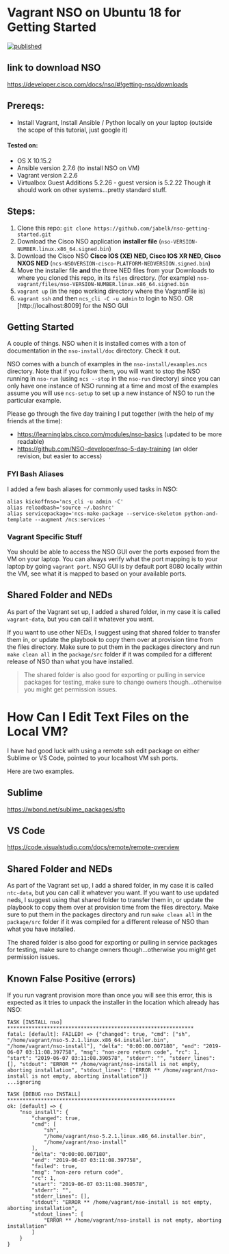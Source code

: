 # Vagrant NSO on Ubuntu 18 for Getting Started

[![published](https://static.production.devnetcloud.com/codeexchange/assets/images/devnet-published.svg)](https://developer.cisco.com/codeexchange/github/repo/jabelk/nso-getting-started)

## link to download NSO
https://developer.cisco.com/docs/nso/#!getting-nso/downloads

## Prereqs:
- Install Vagrant, Install Ansible / Python locally on your laptop (outside the scope of this tutorial, just google it)

#### Tested on:
- OS X 10.15.2
- Ansible version 2.7.6 (to install NSO on VM)
- Vagrant version 2.2.6
- Virtualbox Guest Additions 5.2.26 - guest version is 5.2.22
Though it should work on other systems...pretty standard stuff. 

## Steps:
1. Clone this repo: `git clone https://github.com/jabelk/nso-getting-started.git`
1. Download the Cisco NSO application **installer file** (`nso-VERSION-NUMBER.linux.x86_64.signed.bin`)
1. Download the Cisco NSO **Cisco IOS (XE) NED, Cisco IOS XR NED, Cisco NXOS NED** (`ncs-NSOVERSION-cisco-PLATFORM-NEDVERSION.signed.bin`)
1. Move the installer file **and** the three NED files from your Downloads to where you cloned this repo, in its `files` directory. (for example) `nso-vagrant/files/nso-VERSION-NUMBER.linux.x86_64.signed.bin` 
1. `vagrant up` (in the repo working directory where the VagrantFile is)
1. `vagrant ssh` and then `ncs_cli -C -u admin` to login to NSO. OR [http://localhost:8009] for the NSO GUI

## Getting Started

A couple of things. NSO when it is installed comes with a ton of documentation in the `nso-install/doc` directory. Check it out.

NSO comes with a bunch of examples in the `nso-install/examples.ncs` directory. Note that if you follow them, you will want to stop the NSO running in `nso-run` (using `ncs --stop` in the `nso-run` directory) since you can only have one instance of NSO running at a time and most of the examples assume you will use `ncs-setup` to set up a new instance of NSO to run the particular example. 

Please go through the five day training I put together (with the help of my friends at the time):
- https://learninglabs.cisco.com/modules/nso-basics (updated to be more readable)
- https://github.com/NSO-developer/nso-5-day-training (an older revision, but easier to access)

### FYI Bash Aliases

I added a few bash aliases for commonly used tasks in NSO:

```
alias kickoffnso='ncs_cli -u admin -C'
alias reloadbash='source ~/.bashrc'
alias servicepackage='ncs-make-package --service-skeleton python-and-template --augment /ncs:services '
```

### Vagrant Specific Stuff

You should be able to access the NSO GUI over the ports exposed from the VM on your laptop. You can always verify what the port mapping is to your laptop by going `vagrant port`. NSO GUI is by default port 8080 locally within the VM, see what it is mapped to based on your available ports. 

## Shared Folder and NEDs

As part of the Vagrant set up, I added a shared folder, in my case it is called `vagrant-data`, but you can call it whatever you want. 

If you want to use other NEDs, I suggest using that shared folder to transfer them in, or update the playbook to copy them over at provision time from the files directory. Make sure to put them in the packages directory and run `make clean all` in the `package/src` folder if it was compiled for a different release of NSO than what you have installed. 

>The shared folder is also good for exporting or pulling in service packages for testing, make sure to change owners though...otherwise you might get permission issues. 

# How Can I Edit Text Files on the Local VM?

I have had good luck with using a remote ssh edit package on either Sublime or VS Code, pointed to your localhost VM ssh ports. 

Here are two examples. 

## Sublime
https://wbond.net/sublime_packages/sftp

## VS Code
https://code.visualstudio.com/docs/remote/remote-overview


## Shared Folder and NEDs

As part of the Vagrant set up, I add a shared folder, in my case it is called `ntc-data`, but you can call it whatever you want. If you want to use updated neds, I suggest using that shared folder to transfer them in, or update the playbook to copy them over at provision time from the files directory. Make sure to put them in the packages directory and run `make clean all` in the `package/src` folder if it was compiled for a different release of NSO than what you have installed. 

The shared folder is also good for exporting or pulling in service packages for testing, make sure to change owners though...otherwise you might get permission issues. 


## Known False Positive (errors)
If you run vagrant provision more than once you will see this error, this is expected as it tries to unpack the installer in the location which already has NSO:

```
TASK [INSTALL nso] *************************************************************
fatal: [default]: FAILED! => {"changed": true, "cmd": ["sh", "/home/vagrant/nso-5.2.1.linux.x86_64.installer.bin", "/home/vagrant/nso-install"], "delta": "0:00:00.007180", "end": "2019-06-07 03:11:08.397758", "msg": "non-zero return code", "rc": 1, "start": "2019-06-07 03:11:08.390578", "stderr": "", "stderr_lines": [], "stdout": "ERROR ** /home/vagrant/nso-install is not empty, aborting installation", "stdout_lines": ["ERROR ** /home/vagrant/nso-install is not empty, aborting installation"]}
...ignoring

TASK [DEBUG nso INSTALL] *******************************************************
ok: [default] => {
    "nso_install": {
        "changed": true,
        "cmd": [
            "sh",
            "/home/vagrant/nso-5.2.1.linux.x86_64.installer.bin",
            "/home/vagrant/nso-install"
        ],
        "delta": "0:00:00.007180",
        "end": "2019-06-07 03:11:08.397758",
        "failed": true,
        "msg": "non-zero return code",
        "rc": 1,
        "start": "2019-06-07 03:11:08.390578",
        "stderr": "",
        "stderr_lines": [],
        "stdout": "ERROR ** /home/vagrant/nso-install is not empty, aborting installation",
        "stdout_lines": [
            "ERROR ** /home/vagrant/nso-install is not empty, aborting installation"
        ]
    }
}
```
